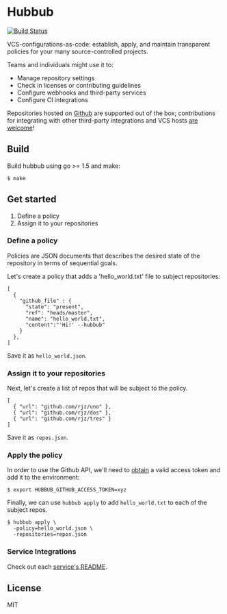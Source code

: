 # Hubbub

[![Build
Status](https://travis-ci.org/rjz/hubbub.svg?branch=master)](https://travis-ci.org/rjz/hubbub)

VCS-configurations-as-code: establish, apply, and maintain transparent policies
for your many source-controlled projects.

Teams and individuals might use it to:

  - Manage repository settings
  - Check in licenses or contributing guidelines
  - Configure webhooks and third-party services
  - Configure CI integrations

Repositories hosted on [Github][github] are supported out of the box;
contributions for integrating with other third-party integrations and VCS hosts
[are welcome][contributing]!

## Build

Build hubbub using go >= 1.5 and make:

    $ make

## Get started

  1. Define a policy
  2. Assign it to your repositories

### Define a policy

Policies are JSON documents that describes the desired state of the repository
in terms of sequential goals.

Let's create a policy that adds a 'hello_world.txt' file to subject
repositories:

    [
      {
        "github_file" : {
          "state": "present",
          "ref": "heads/master",
          "name": "hello_world.txt",
          "content":"'Hi!' --hubbub"
        }
      },
    ]

Save it as `hello_world.json`.

### Assign it to your repositories

Next, let's create a list of repos that will be subject to the policy.

    [
      { "url": "github.com/rjz/uno" },
      { "url": "github.com/rjz/dos" },
      { "url": "github.com/rjz/tres" }
    ]

Save it as `repos.json`.

### Apply the policy

In order to use the Github API, we'll need to [obtain][github-token] a valid
access token and add it to the environment:

    $ export HUBBUB_GITHUB_ACCESS_TOKEN=xyz

Finally, we can use `hubbub apply` to add `hello_world.txt` to each of the
subject repos.

    $ hubbub apply \
      -policy=hello_world.json \
      -repositories=repos.json

### Service Integrations

Check out each [service's README](services/).

## License

MIT

[github]: https://github.com
[github-token]: https://help.github.com/articles/creating-an-access-token-for-command-line-use/
[contributing]: CONTRIBUTING.md

